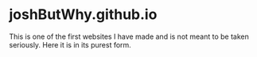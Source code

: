 # joshButWhy.github.io
This is one of the first websites I have made and is not meant to be taken seriously.
Here it is in its purest form.
